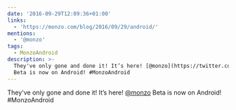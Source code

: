 ```yaml
---
date: '2016-09-29T12:09:36+01:00'
links:
  - 'https://monzo.com/blog/2016/09/29/android/'
mentions:
  - '@monzo'
tags:
  - MonzoAndroid
description: >-
  They've only gone and done it! It’s here! [@monzo](https://twitter.com/@monzo)
  Beta is now on Android! #MonzoAndroid
---
```

They've only gone and done it! It’s here! [@monzo](https://twitter.com/@monzo) Beta is now on Android! #MonzoAndroid 
